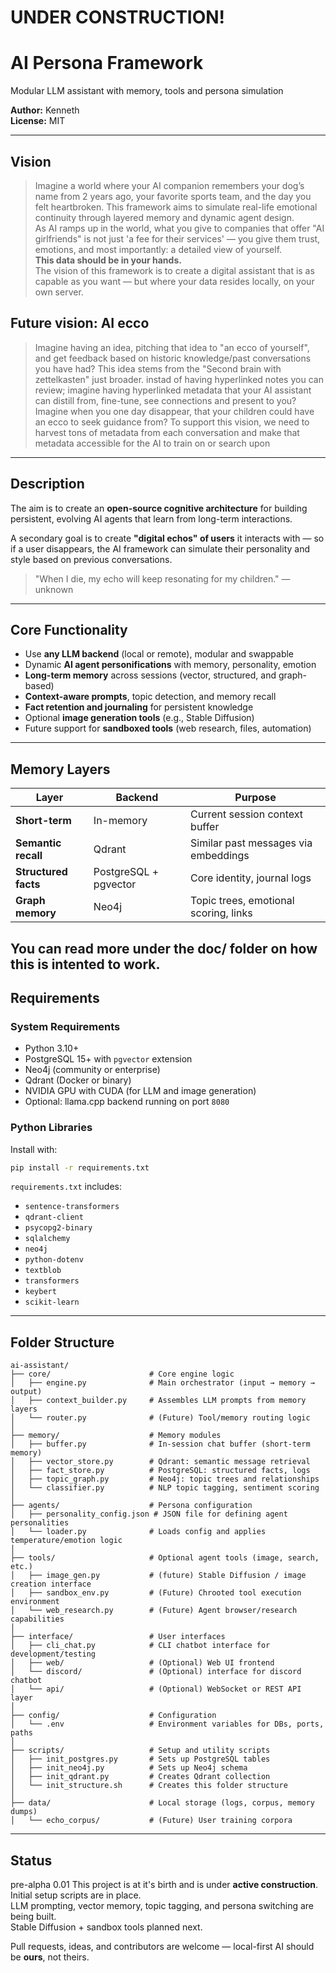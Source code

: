 # UNDER CONSTRUCTION!

# AI Persona Framework
Modular LLM assistant with memory, tools and persona simulation

**Author:** Kenneth  
**License:** MIT

---

## Vision

> Imagine a world where your AI companion remembers your dog’s name from 2 years ago, your favorite sports team, and the day you felt heartbroken. This framework aims to simulate real-life emotional continuity through layered memory and dynamic agent design.  
> As AI ramps up in the world, what you give to companies that offer "AI girlfriends" is not just 'a fee for their services' — you give them trust, emotions, and most importantly: a detailed view of yourself.  
> **This data should be in your hands.**  
> The vision of this framework is to create a digital assistant that is as capable as you want — but where your data resides locally, on your own server.

## Future vision: AI ecco
> Imagine having an idea, pitching that idea to "an ecco of yourself", and get feedback based on historic knowledge/past conversations you have had?
> This idea stems from the "Second brain with zettelkasten" just broader. instad of having hyperlinked notes you can review; imagine having hyperlinked metadata that your AI assistant can distill from, fine-tune, see connections and present to you?
> Imagine when you one day disappear, that your children could have an ecco to seek guidance from?
> To support this vision, we need to harvest tons of metadata from each conversation and make that metadata accessible for the AI to train on or search upon

---

## Description

The aim is to create an **open-source cognitive architecture** for building persistent, evolving AI agents that learn from long-term interactions.

A secondary goal is to create **"digital echos" of users** it interacts with — so if a user disappears, the AI framework can simulate their personality and style based on previous conversations.

> "When I die, my echo will keep resonating for my children." — unknown

---

## Core Functionality

- Use **any LLM backend** (local or remote), modular and swappable
- Dynamic **AI agent personifications** with memory, personality, emotion
- **Long-term memory** across sessions (vector, structured, and graph-based)
- **Context-aware prompts**, topic detection, and memory recall
- **Fact retention and journaling** for persistent knowledge
- Optional **image generation tools** (e.g., Stable Diffusion)
- Future support for **sandboxed tools** (web research, files, automation)

---

## Memory Layers

| Layer               | Backend                | Purpose                                |
|---------------------|------------------------|----------------------------------------|
| **Short-term**      | In-memory              | Current session context buffer         |
| **Semantic recall** | Qdrant                 | Similar past messages via embeddings   |
| **Structured facts**| PostgreSQL + pgvector  | Core identity, journal logs            |
| **Graph memory**    | Neo4j                  | Topic trees, emotional scoring, links  |

You can read more under the doc/ folder on how this is intented to work.
---

## Requirements

### System Requirements

- Python 3.10+
- PostgreSQL 15+ with `pgvector` extension
- Neo4j (community or enterprise)
- Qdrant (Docker or binary)
- NVIDIA GPU with CUDA (for LLM and image generation)
- Optional: llama.cpp backend running on port `8080`

### Python Libraries

Install with:

```bash
pip install -r requirements.txt
```

`requirements.txt` includes:

- `sentence-transformers`
- `qdrant-client`
- `psycopg2-binary`
- `sqlalchemy`
- `neo4j`
- `python-dotenv`
- `textblob`
- `transformers`
- `keybert`
- `scikit-learn`

---

## Folder Structure

```
ai-assistant/
├── core/                      # Core engine logic
│   ├── engine.py              # Main orchestrator (input → memory → output)
│   ├── context_builder.py     # Assembles LLM prompts from memory layers
│   └── router.py              # (Future) Tool/memory routing logic
│
├── memory/                    # Memory modules
│   ├── buffer.py              # In-session chat buffer (short-term memory)
│   ├── vector_store.py        # Qdrant: semantic message retrieval
│   ├── fact_store.py          # PostgreSQL: structured facts, logs
│   ├── topic_graph.py         # Neo4j: topic trees and relationships
│   └── classifier.py          # NLP topic tagging, sentiment scoring
│
├── agents/                    # Persona configuration
│   ├── personality_config.json # JSON file for defining agent personalities
│   └── loader.py              # Loads config and applies temperature/emotion logic
│
├── tools/                     # Optional agent tools (image, search, etc.)
│   ├── image_gen.py           # (future) Stable Diffusion / image creation interface
│   ├── sandbox_env.py         # (Future) Chrooted tool execution environment
│   └── web_research.py        # (Future) Agent browser/research capabilities
│
├── interface/                 # User interfaces
│   ├── cli_chat.py            # CLI chatbot interface for development/testing
│   ├── web/                   # (Optional) Web UI frontend
│   └── discord/               # (Optional) interface for discord chatbot
│   └── api/                   # (Optional) WebSocket or REST API layer
│
├── config/                    # Configuration
│   └── .env                   # Environment variables for DBs, ports, paths
│
├── scripts/                   # Setup and utility scripts
│   ├── init_postgres.py       # Sets up PostgreSQL tables
│   ├── init_neo4j.py          # Sets up Neo4j schema
│   ├── init_qdrant.py         # Creates Qdrant collection
│   └── init_structure.sh      # Creates this folder structure
│
├── data/                      # Local storage (logs, corpus, memory dumps)
│   └── echo_corpus/           # (Future) User training corpora
```

---

## Status
pre-alpha 0.01
This project is at it's birth and is under **active construction**.  
Initial setup scripts are in place.  
LLM prompting, vector memory, topic tagging, and persona switching are being built.  
Stable Diffusion + sandbox tools planned next.

Pull requests, ideas, and contributors are welcome — local-first AI should be **ours**, not theirs.
